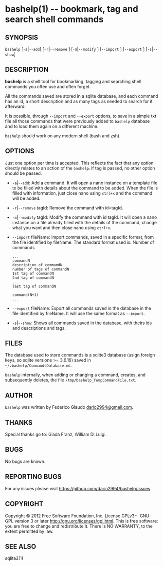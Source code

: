 bashelp(1) -- bookmark, tag and search shell commands
=============================================

## SYNOPSIS

`bashelp` [`-a`|`--add`] [`-r`|`--remove` <tagId>] [`-m`|`--modify` <tagId>] 
[`--import` <fileName>] [`--export` <fileName>] [`-s`|`--show`] <tag>

## DESCRIPTION

**bashelp** is a shell tool for bookmarking, tagging and searching shell 
commands you often use and often forget.

All the commands saved are stored in a sqlite database, and each command has an 
id, a short description and as many tags as needed to search for it afterward. 

It is possible, through `--import` and `--export` options, to save in a simple
txt file all those commands that were previously added to `bashelp` database and
to load them again on a different machine.

`bashelp` should work on any modern shell (bash and zsh).

## OPTIONS

Just one option per time is accepted. This reflects the fact that any option 
directly relates to an action of the `bashelp`.
If tag is passed, no other option should be passed.

  * `-a`|`--add`:
    Add a command. It will open a nano instance on a template file to be filled 
    with details about the command to be added. When the file is filled with 
    information, just close nano using `ctrl+x` and the command will be added.

  * `-r`|`--remove` tagId:
    Remove the command with id=tagId. 

  * `-m`|`--modify` tagId:
    Modify the command with id tagId. It will open a nano instance on a file
    already filled with the details of the command, change what you want and
    then close nano using `ctrl+x`.

  * `--import` fileName:
    Import commands, saved in a specific format, from the file identified by
    fileName.
    The standard format used is:
		Number of commands
		
		...
		commandN
		description of commandN
		number of tags of commandN
		1st tag of commandN
		2nd tag of commandN
		...
		last tag of commandN
		
		command(N+1)
		...
		
  * `--export` fileName:
    Export all commands saved in the database in the file identified by 
    fileName. It will use the same format as `--import`.
    
  * `-s`|`--show`:
    Shows all commands saved in the database, with theirs ids and descriptions
    and tags.

## FILES

The database used to store commands is a sqlite3 database (usign foreign keys, 
so sqlite versione >= 3.6.19) saved in `~/.bashelp/CommandsDatabase.md`.

`bashelp` internally, when adding or changing a command, creates, and 
subsequently deletes, the file `/tmp/bashelp_TempCommandFile.txt`.

## AUTHOR
`bashelp` was written by Federico Glaudo <dario2994@gmail.com>.

## THANKS
Special thanks go to: Giada Franz, William Di Luigi.

## BUGS

No bugs are known.

## REPORTING BUGS

For any issues please visit <https://github.com/dario2994/bashelp/issues>

## COPYRIGHT

Copyright  ©  2012  Free Software Foundation, Inc.  License GPLv3+: GNU
GPL version 3 or later <http://gnu.org/licenses/gpl.html>.
This is free software: you are free  to  change  and  redistribute  it.
There is NO WARRANTY, to the extent permitted by law.


## SEE ALSO

sqlite3(1)
